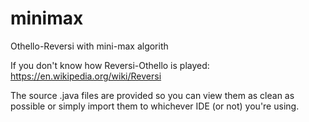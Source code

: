 # minimax
Othello-Reversi with mini-max algorith

If you don't know how Reversi-Othello is played: https://en.wikipedia.org/wiki/Reversi

The source .java files are provided so you can view them as clean as possible or simply import them to whichever IDE (or not) you're using.

